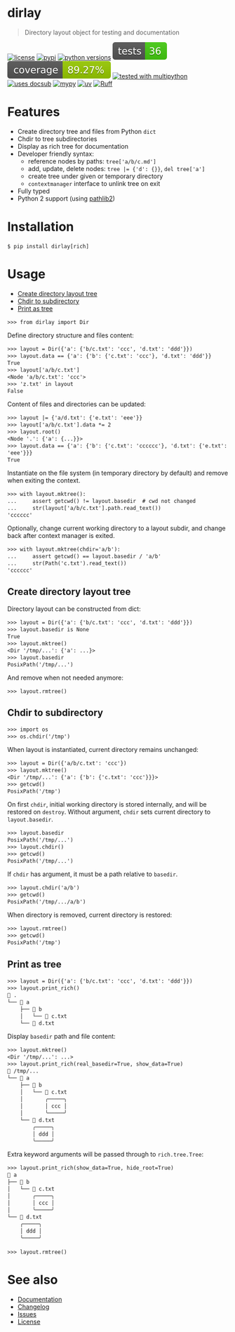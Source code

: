 # dirlay
<!-- docsub: begin -->
<!-- docsub: exec yq '"> " + .project.description' pyproject.toml -->
> Directory layout object for testing and documentation
<!-- docsub: end -->

<!-- docsub: begin -->
<!-- docsub: include docs/badges.md -->
[![license](https://img.shields.io/github/license/makukha/dirlay.svg)](https://github.com/makukha/dirlay/blob/main/LICENSE)
[![pypi](https://img.shields.io/pypi/v/dirlay.svg#v0.3.1)](https://pypi.org/project/dirlay)
[![python versions](https://img.shields.io/pypi/pyversions/dirlay.svg)](https://pypi.org/project/dirlay)
[![tests](https://raw.githubusercontent.com/makukha/dirlay/v0.3.1/docs/img/badge/tests.svg)](https://github.com/makukha/dirlay)
[![coverage](https://raw.githubusercontent.com/makukha/dirlay/v0.3.1/docs/img/badge/coverage.svg)](https://github.com/makukha/dirlay)
[![tested with multipython](https://img.shields.io/badge/tested_with-multipython-x)](https://github.com/makukha/multipython)
[![uses docsub](https://img.shields.io/endpoint?url=https://raw.githubusercontent.com/makukha/docsub/refs/heads/main/docs/badge/v1.json)](https://github.com/makukha/docsub)
[![mypy](https://img.shields.io/badge/type_checked-mypy-%231674b1)](http://mypy.readthedocs.io)
[![uv](https://img.shields.io/endpoint?url=https://raw.githubusercontent.com/astral-sh/uv/main/assets/badge/v0.json)](https://github.com/astral-sh/ruff)
[![Ruff](https://img.shields.io/endpoint?url=https://raw.githubusercontent.com/astral-sh/ruff/main/assets/badge/v2.json)](https://github.com/astral-sh/ruff)
<!-- docsub: end -->


<!-- docsub: begin -->
<!-- docsub: include docs/features.md -->
# Features

- Create directory tree and files from Python `dict`
- Chdir to tree subdirectories
- Display as rich tree for documentation
- Developer friendly syntax:
  - reference nodes by paths: `tree['a/b/c.md']`
  - add, update, delete nodes: `tree |= {'d': {}}`, `del tree['a']`
  - create tree under given or temporary directory
  - `contextmanager` interface to unlink tree on exit
- Fully typed
- Python 2 support (using [pathlib2](https://github.com/jazzband/pathlib2))
<!-- docsub: end -->


# Installation

```shell
$ pip install dirlay[rich]
```


# Usage

<!-- docsub: begin #usage.md -->
<!-- docsub: include docs/usage.md -->
<!-- docsub: begin -->
<!-- docsub: x toc tests/test_usage.py 'Usage.*' -->
* [Create directory layout tree](#create-directory-layout-tree)
* [Chdir to subdirectory](#chdir-to-subdirectory)
* [Print as tree](#print-as-tree)
<!-- docsub: end -->

```pycon
>>> from dirlay import Dir
```

<!-- docsub: begin -->
<!-- docsub: x cases --no-title tests/test_usage.py 'QuickStart' -->
Define directory structure and files content:

```pycon
>>> layout = Dir({'a': {'b/c.txt': 'ccc', 'd.txt': 'ddd'}})
>>> layout.data == {'a': {'b': {'c.txt': 'ccc'}, 'd.txt': 'ddd'}}
True
>>> layout['a/b/c.txt']
<Node 'a/b/c.txt': 'ccc'>
>>> 'z.txt' in layout
False
```

Content of files and directories can be updated:

```pycon
>>> layout |= {'a/d.txt': {'e.txt': 'eee'}}
>>> layout['a/b/c.txt'].data *= 2
>>> layout.root()
<Node '.': {'a': {...}}>
>>> layout.data == {'a': {'b': {'c.txt': 'cccccc'}, 'd.txt': {'e.txt': 'eee'}}}
True
```

Instantiate on the file system (in temporary directory by default) and remove when
exiting the context.

```pycon
>>> with layout.mktree():
...     assert getcwd() != layout.basedir  # cwd not changed
...     str(layout['a/b/c.txt'].path.read_text())
'cccccc'
```

Optionally, change current working directory to a layout subdir, and change back
after context manager is exited.

```pycon
>>> with layout.mktree(chdir='a/b'):
...     assert getcwd() == layout.basedir / 'a/b'
...     str(Path('c.txt').read_text())
'cccccc'
```

<!-- docsub: end -->

<!-- docsub: begin -->
<!-- docsub: x cases tests/test_usage.py 'Usage.*' -->
## Create directory layout tree

Directory layout can be constructed from dict:

```pycon
>>> layout = Dir({'a': {'b/c.txt': 'ccc', 'd.txt': 'ddd'}})
>>> layout.basedir is None
True
>>> layout.mktree()
<Dir '/tmp/...': {'a': ...}>
>>> layout.basedir
PosixPath('/tmp/...')
```

And remove when not needed anymore:

```pycon
>>> layout.rmtree()
```

## Chdir to subdirectory

```pycon
>>> import os
>>> os.chdir('/tmp')
```

When layout is instantiated, current directory remains unchanged:

```pycon
>>> layout = Dir({'a/b/c.txt': 'ccc'})
>>> layout.mktree()
<Dir '/tmp/...': {'a': {'b': {'c.txt': 'ccc'}}}>
>>> getcwd()
PosixPath('/tmp')
```

On first `chdir`, initial working directory is stored internally, and will be
restored on `destroy`. Without argument, `chdir` sets current directory to
`layout.basedir`.

```pycon
>>> layout.basedir
PosixPath('/tmp/...')
>>> layout.chdir()
>>> getcwd()
PosixPath('/tmp/...')
```

If `chdir` has argument, it must be a path relative to `basedir`.

```pycon
>>> layout.chdir('a/b')
>>> getcwd()
PosixPath('/tmp/.../a/b')
```

When directory is removed, current directory is restored:

```pycon
>>> layout.rmtree()
>>> getcwd()
PosixPath('/tmp')
```

## Print as tree

```pycon
>>> layout = Dir({'a': {'b/c.txt': 'ccc', 'd.txt': 'ddd'}})
>>> layout.print_rich()
📂 .
└── 📂 a
    ├── 📂 b
    │   └── 📄 c.txt
    └── 📄 d.txt
```

Display `basedir` path and file content:

```pycon
>>> layout.mktree()
<Dir '/tmp/...': ...>
>>> layout.print_rich(real_basedir=True, show_data=True)
📂 /tmp/...
└── 📂 a
    ├── 📂 b
    │   └── 📄 c.txt
    │       ╭─────╮
    │       │ ccc │
    │       ╰─────╯
    └── 📄 d.txt
        ╭─────╮
        │ ddd │
        ╰─────╯
```

Extra keyword arguments will be passed through to `rich.tree.Tree`:

```pycon
>>> layout.print_rich(show_data=True, hide_root=True)
📂 a
├── 📂 b
│   └── 📄 c.txt
│       ╭─────╮
│       │ ccc │
│       ╰─────╯
└── 📄 d.txt
    ╭─────╮
    │ ddd │
    ╰─────╯

>>> layout.rmtree()
```

<!-- docsub: end -->
<!-- docsub: end #usage.md -->


# See also

* [Documentation](https://dirlay.readthedocs.io)
* [Changelog](https://github.com/makukha/dirlay/tree/main/CHANGELOG.md)
* [Issues](https://github.com/makukha/dirlay/issues)
* [License](https://github.com/makukha/dirlay/tree/main/LICENSE)
